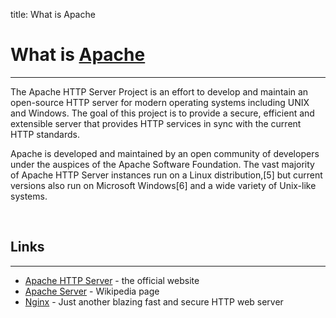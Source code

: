 title: What is Apache 

# What is [Apache](https://httpd.apache.org/)
---

The Apache HTTP Server Project is an effort to develop and maintain an open-source HTTP server for modern operating systems including UNIX and Windows. The goal of this project is to provide a secure, efficient and extensible server that provides HTTP services in sync with the current HTTP standards.

Apache is developed and maintained by an open community of developers under the auspices of the Apache Software Foundation. The vast majority of Apache HTTP Server instances run on a Linux distribution,[5] but current versions also run on Microsoft Windows[6] and a wide variety of Unix-like systems.

<br />

## Links
---

- [Apache HTTP Server](https://httpd.apache.org/) - the official website
- [Apache Server](https://en.wikipedia.org/wiki/Apache_HTTP_Server) - Wikipedia page
- [Nginx](/what-is/nginx/) - Just another blazing fast and secure HTTP web server
